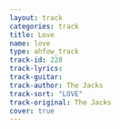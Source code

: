 ```yaml
---
layout: track
categories: track
title: Love
name: love
type: ahfow_track
track-id: 228
track-lyrics: 
track-guitar: 
track-author: The Jacks
track-sort: "LOVE"
track-original: The Jacks
cover: true
---
```

